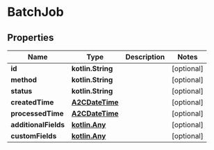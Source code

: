 
# BatchJob

## Properties
| Name | Type | Description | Notes |
| ------------ | ------------- | ------------- | ------------- |
| **id** | **kotlin.String** |  |  [optional] |
| **method** | **kotlin.String** |  |  [optional] |
| **status** | **kotlin.String** |  |  [optional] |
| **createdTime** | [**A2CDateTime**](A2CDateTime.md) |  |  [optional] |
| **processedTime** | [**A2CDateTime**](A2CDateTime.md) |  |  [optional] |
| **additionalFields** | [**kotlin.Any**](.md) |  |  [optional] |
| **customFields** | [**kotlin.Any**](.md) |  |  [optional] |



